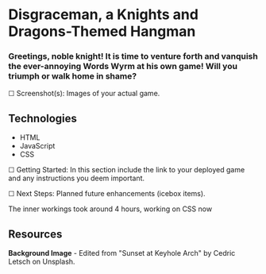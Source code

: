 # Disgraceman, a Knights and Dragons-Themed Hangman

### Greetings, noble knight! It is time to venture forth and vanquish the ever-annoying Words Wyrm at his own game! Will you triumph or walk home in shame?

☐ Screenshot(s): Images of your actual game.

## Technologies
* HTML
* JavaScript
* CSS

☐ Getting Started: In this section include the link to your deployed game and any instructions you deem important.

☐ Next Steps: Planned future enhancements (icebox items).

The inner workings took around 4 hours, working on CSS now

## Resources
**Background Image** - Edited from "Sunset at Keyhole Arch" by Cedric Letsch on Unsplash.